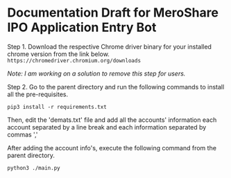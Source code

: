 # Documentation Draft for MeroShare IPO Application Entry Bot

Step 1. Download the respective Chrome driver binary for your installed chrome version from the link below.
 ``` https://chromedriver.chromium.org/downloads ```
 
*Note: I am working on a solution to remove this step for users.*

Step 2. Go to the parent directory and run the following commands to install all the pre-requisites.

  ```pip3 install -r requirements.txt```
  
Then, edit the 'demats.txt' file and add all the accounts' information each account separated by a line break and each information separated by commas ','

After adding the account info's, execute the following command from the parent directory.

  ```python3 ./main.py```
  
